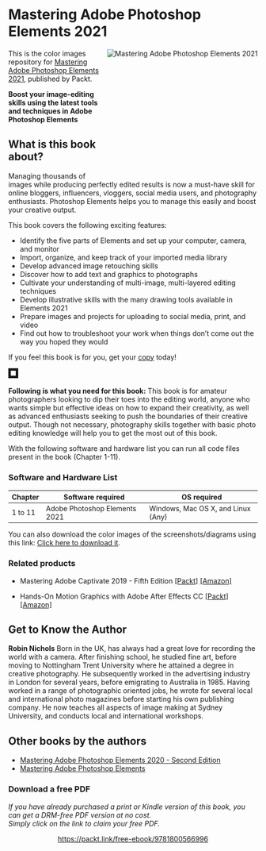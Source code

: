 


# Mastering Adobe Photoshop Elements 2021

<a href="https://www.packtpub.com/product/mastering-adobe-photoshop-elements/9781789808155"><img src="https://static.packt-cdn.com/products/9781789808155/cover/smaller" alt="Mastering Adobe Photoshop Elements 2021" height="256px" align="right"></a>

This is the color images repository for [Mastering Adobe Photoshop Elements 2021](https://www.packtpub.com/product/mastering-adobe-photoshop-elements/9781789808155), published by Packt.

**Boost your image-editing skills using the latest tools and techniques in Adobe Photoshop Elements**

## What is this book about?
Managing thousands of images while producing perfectly edited results is now a must-have skill for online bloggers, influencers, vloggers, social media users, and photography enthusiasts. Photoshop Elements helps you to manage this easily and boost your creative output.

This book covers the following exciting features: 
* Identify the five parts of Elements and set up your computer, camera, and monitor
* Import, organize, and keep track of your imported media library
* Develop advanced image retouching skills
* Discover how to add text and graphics to photographs
* Cultivate your understanding of multi-image, multi-layered editing techniques
* Develop illustrative skills with the many drawing tools available in Elements 2021
* Prepare images and projects for uploading to social media, print, and video
* Find out how to troubleshoot your work when things don’t come out the way you hoped they would

If you feel this book is for you, get your [copy](https://www.amazon.com/dp/10DigitISBN) today!

<a href="https://www.packtpub.com/?utm_source=github&utm_medium=banner&utm_campaign=GitHubBanner"><img src="https://raw.githubusercontent.com/PacktPublishing/GitHub/master/GitHub.png" alt="https://www.packtpub.com/" border="5" /></a>

**Following is what you need for this book:**
This book is for amateur photographers looking to dip their toes into the editing world, anyone who wants simple but effective ideas on how to expand their creativity, as well as advanced enthusiasts seeking to push the boundaries of their creative output. Though not necessary, photography skills together with basic photo editing knowledge will help you to get the most out of this book.

With the following software and hardware list you can run all code files present in the book (Chapter 1-11).

### Software and Hardware List

| Chapter  | Software required                   | OS required                        |
| -------- | ------------------------------------| -----------------------------------|
| 1 to 11      | Adobe Photoshop Elements 2021                     | Windows, Mac OS X, and Linux (Any) |

You can also download the color images of the screenshots/diagrams using this link: [Click here to download it](https://static.packt-cdn.com/downloads/9781800566996_ColorImages.zip).

### Related products <Other books you may enjoy>
* Mastering Adobe Captivate 2019 - Fifth Edition [[Packt]](https://www.packtpub.com/product/mastering-adobe-captivate-2019-fifth-edition/9781789803051) [[Amazon]](https://www.amazon.com/dp/1789803055)

* Hands-On Motion Graphics with Adobe After Effects CC [[Packt]](https://www.packtpub.com/product/hands-on-motion-graphics-with-adobe-after-effects-cc/9781789345155) [[Amazon]](https://www.amazon.com/dp/1788293770)

## Get to Know the Author
**Robin Nichols**
Born in the UK, has always had a great love for recording the world with a camera. After finishing school, he studied fine art, before moving to Nottingham Trent University where he attained a degree in creative photography. He subsequently worked in the advertising industry in London for several years, before emigrating to Australia in 1985. Having worked in a range of photographic oriented jobs, he wrote for several local and international photo magazines before starting his own publishing company. He now teaches all aspects of image making at Sydney University, and conducts local and international workshops.

## Other books by the authors
* [Mastering Adobe Photoshop Elements 2020 - Second Edition](https://www.packtpub.com/product/mastering-adobe-photoshop-elements-2020-second-edition/9781800204201)
* [Mastering Adobe Photoshop Elements](https://www.packtpub.com/product/mastering-adobe-photoshop-elements/9781789808155)
### Download a free PDF

 <i>If you have already purchased a print or Kindle version of this book, you can get a DRM-free PDF version at no cost.<br>Simply click on the link to claim your free PDF.</i>
<p align="center"> <a href="https://packt.link/free-ebook/9781800566996">https://packt.link/free-ebook/9781800566996 </a> </p>